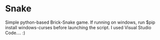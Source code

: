 # Snake
Simple python-based Brick-Snake game.
If running on windows, run $pip install windows-curses before launching the script.
I used Visual Studio Code.... :)

